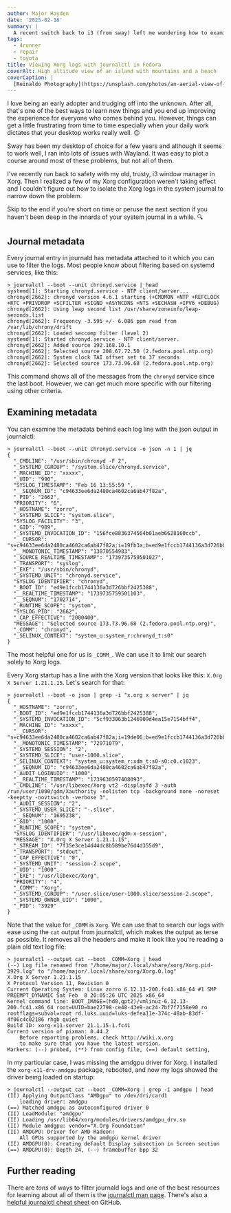 ```yaml
---
author: Major Hayden
date: '2025-02-16'
summary: |
  A recent switch back to i3 (from sway) left me wondering how to examine just the Xorg logs sent to journald.
tags: 
  - 4runner
  - repair
  - toyota
title: Viewing Xorg logs with journalctl in Fedora
coverAlt: High altitude view of an island with mountains and a beach
coverCaption: |
  [Reinaldo Photography](https://unsplash.com/photos/an-aerial-view-of-a-small-island-in-the-middle-of-the-ocean-4I0kdYvHJAI) via Unsplash
---
```


I love being an early adopter and trudging off into the unknown.
After all, that's one of the best ways to learn new things and you end up improving the experience for everyone who comes behind you.
However, things can get a little frustrating from time to time especially when your daily work dictates that your desktop works really well. 😉

Sway has been my desktop of choice for a few years and although it seems to work well, I ran into lots of issues with Wayland.
It was easy to plot a course around most of these problems, but not all of them.

I've recently run back to safety with my old, trusty, i3 window manager in Xorg.
Then I realized a few of my Xorg configuration weren't taking effect and I couldn't figure out how to isolate the Xorg logs in the system journal to narrow down the problem.

Skip to the end if you're short on time or peruse the next section if you haven't been deep in the innards of your system journal in a while. 🔍

## Journal metadata

Every journal entry in journald has metadata attached to it which you can use to filter the logs.
Most people know about filtering based on systemd services, like this:

```text
> journalctl --boot --unit chronyd.service | head
systemd[1]: Starting chronyd.service - NTP client/server...
chronyd[2662]: chronyd version 4.6.1 starting (+CMDMON +NTP +REFCLOCK +RTC +PRIVDROP +SCFILTER +SIGND +ASYNCDNS +NTS +SECHASH +IPV6 +DEBUG)
chronyd[2662]: Using leap second list /usr/share/zoneinfo/leap-seconds.list
chronyd[2662]: Frequency -3.595 +/- 6.086 ppm read from /var/lib/chrony/drift
chronyd[2662]: Loaded seccomp filter (level 2)
systemd[1]: Started chronyd.service - NTP client/server.
chronyd[2662]: Added source 192.168.10.1
chronyd[2662]: Selected source 208.67.72.50 (2.fedora.pool.ntp.org)
chronyd[2662]: System clock TAI offset set to 37 seconds
chronyd[2662]: Selected source 173.73.96.68 (2.fedora.pool.ntp.org)
```

This command shows all of the messages from the `chronyd` service since the last boot.
However, we can get much more specific with our filtering using other criteria.

## Examining metadata

You can examine the metadata behind each log line with the json output in journalctl:

```text
> journalctl --boot --unit chronyd.service -o json -n 1 | jq
{
  "_CMDLINE": "/usr/sbin/chronyd -F 2",
  "_SYSTEMD_CGROUP": "/system.slice/chronyd.service",
  "_MACHINE_ID": "xxxxx",
  "_UID": "990",
  "SYSLOG_TIMESTAMP": "Feb 16 13:55:59 ",
  "__SEQNUM_ID": "c94633ee6da2480ca4602ca6ab47f82a",
  "_PID": "2662",
  "PRIORITY": "6",
  "_HOSTNAME": "zorro",
  "_SYSTEMD_SLICE": "system.slice",
  "SYSLOG_FACILITY": "3",
  "_GID": "989",
  "_SYSTEMD_INVOCATION_ID": "156fce8836374564b01aeb6628160ccb",
  "__CURSOR": "s=c94633ee6da2480ca4602ca6ab47f82a;i=19fb3a;b=ed9e1fccb1744136a3d726bbf2425388;m=33abfdf67;t=62e47cbf2b72f;x=f9a8d4e3bc4fef30",
  "__MONOTONIC_TIMESTAMP": "13870554983",
  "_SOURCE_REALTIME_TIMESTAMP": "1739735759501027",
  "_TRANSPORT": "syslog",
  "_EXE": "/usr/sbin/chronyd",
  "_SYSTEMD_UNIT": "chronyd.service",
  "SYSLOG_IDENTIFIER": "chronyd",
  "_BOOT_ID": "ed9e1fccb1744136a3d726bbf2425388",
  "__REALTIME_TIMESTAMP": "1739735759501103",
  "__SEQNUM": "1702714",
  "_RUNTIME_SCOPE": "system",
  "SYSLOG_PID": "2662",
  "_CAP_EFFECTIVE": "2000400",
  "MESSAGE": "Selected source 173.73.96.68 (2.fedora.pool.ntp.org)",
  "_COMM": "chronyd",
  "_SELINUX_CONTEXT": "system_u:system_r:chronyd_t:s0"
}
```

The most helpful one for us is `_COMM_`.
We can use it to limit our search solely to Xorg logs.

Every Xorg startup has a line with the Xorg version that looks like this:
`X.Org X Server 1.21.1.15`.
Let's search for that:

```text
> journalctl --boot -o json | grep -i "x.org x server" | jq
{
  "_HOSTNAME": "zorro",
  "_BOOT_ID": "ed9e1fccb1744136a3d726bbf2425388",
  "_SYSTEMD_INVOCATION_ID": "5cf933063b1246909d4ea15e7154bff4",
  "_MACHINE_ID": "xxxxx",
  "__CURSOR": "s=c94633ee6da2480ca4602ca6ab47f82a;i=19de06;b=ed9e1fccb1744136a3d726bbf2425388;m=4597347;t=62e2f4fcc855d;x=b4f482006e1523ff",
  "__MONOTONIC_TIMESTAMP": "72971079",
  "_SYSTEMD_SESSION": "2",
  "_SYSTEMD_SLICE": "user-1000.slice",
  "_SELINUX_CONTEXT": "system_u:system_r:xdm_t:s0-s0:c0.c1023",
  "__SEQNUM_ID": "c94633ee6da2480ca4602ca6ab47f82a",
  "_AUDIT_LOGINUID": "1000",
  "__REALTIME_TIMESTAMP": "1739630597408093",
  "_CMDLINE": "/usr/libexec/Xorg vt2 -displayfd 3 -auth /run/user/1000/gdm/Xauthority -nolisten tcp -background none -noreset -keeptty -novtswitch -verbose 3",
  "_AUDIT_SESSION": "2",
  "_SYSTEMD_USER_SLICE": "-.slice",
  "__SEQNUM": "1695238",
  "_GID": "1000",
  "_RUNTIME_SCOPE": "system",
  "SYSLOG_IDENTIFIER": "/usr/libexec/gdm-x-session",
  "MESSAGE": "X.Org X Server 1.21.1.15",
  "_STREAM_ID": "7f35e3ce14d44dc8b589be76d4d355d9",
  "_TRANSPORT": "stdout",
  "_CAP_EFFECTIVE": "0",
  "_SYSTEMD_UNIT": "session-2.scope",
  "_UID": "1000",
  "_EXE": "/usr/libexec/Xorg",
  "PRIORITY": "4",
  "_COMM": "Xorg",
  "_SYSTEMD_CGROUP": "/user.slice/user-1000.slice/session-2.scope",
  "_SYSTEMD_OWNER_UID": "1000",
  "_PID": "3929"
}
```

Note that the value for `_COMM` is `Xorg`.
We can use that to search our logs with ease using the `cat` output from journalctl, which makes the output as terse as possible.
It removes all the headers and make it look like you're reading a plain old text log file:

```text
> journalctl --output cat --boot _COMM=Xorg | head
(--) Log file renamed from "/home/major/.local/share/xorg/Xorg.pid-3929.log" to "/home/major/.local/share/xorg/Xorg.0.log"
X.Org X Server 1.21.1.15
X Protocol Version 11, Revision 0
Current Operating System: Linux zorro 6.12.13-200.fc41.x86_64 #1 SMP PREEMPT_DYNAMIC Sat Feb  8 20:05:26 UTC 2025 x86_64
Kernel command line: BOOT_IMAGE=(hd0,gpt2)/vmlinuz-6.12.13-200.fc41.x86_64 root=UUID=bae22798-ce48-43e9-ac24-7bf7f7158e90 ro rootflags=subvol=root rd.luks.uuid=luks-defea11e-374c-48ab-83df-4f06c4c02186 rhgb quiet
Build ID: xorg-x11-server 21.1.15-1.fc41
Current version of pixman: 0.44.2
	Before reporting problems, check http://wiki.x.org
	to make sure that you have the latest version.
Markers: (--) probed, (**) from config file, (==) default setting,
```

In my particular case, I was missing the amdgpu driver for Xorg.
I installed the `xorg-x11-drv-amdgpu` package, rebooted, and now my logs showed the driver being loaded on startup:

```text
> journalctl --output cat --boot _COMM=Xorg | grep -i amdgpu | head
(II) Applying OutputClass "AMDgpu" to /dev/dri/card1
	loading driver: amdgpu
(==) Matched amdgpu as autoconfigured driver 0
(II) LoadModule: "amdgpu"
(II) Loading /usr/lib64/xorg/modules/drivers/amdgpu_drv.so
(II) Module amdgpu: vendor="X.Org Foundation"
(II) AMDGPU: Driver for AMD Radeon:
	All GPUs supported by the amdgpu kernel driver
(II) AMDGPU(0): Creating default Display subsection in Screen section
(==) AMDGPU(0): Depth 24, (--) framebuffer bpp 32
```

## Further reading

There are _tons_ of ways to filter journald logs and one of the best resources for learning about all of them is the [journalctl man page](https://www.freedesktop.org/software/systemd/man/latest/journalctl.html).
There's also a [helpful journalctl cheat sheet](https://gist.github.com/sergeyklay/f401dbc8286f732783e05072f03ecb61) on GitHub.
